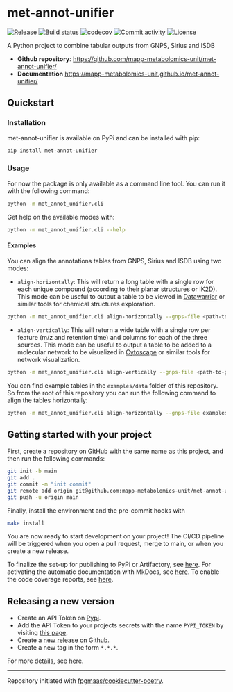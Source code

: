 # met-annot-unifier

[![Release](https://img.shields.io/github/v/release/mapp-metabolomics-unit/met-annot-unifier)](https://img.shields.io/github/v/release/mapp-metabolomics-unit/met-annot-unifier)
[![Build status](https://img.shields.io/github/actions/workflow/status/mapp-metabolomics-unit/met-annot-unifier/main.yml?branch=main)](https://github.com/mapp-metabolomics-unit/met-annot-unifier/actions/workflows/main.yml?query=branch%3Amain)
[![codecov](https://codecov.io/gh/mapp-metabolomics-unit/met-annot-unifier/branch/main/graph/badge.svg)](https://codecov.io/gh/mapp-metabolomics-unit/met-annot-unifier)
[![Commit activity](https://img.shields.io/github/commit-activity/m/mapp-metabolomics-unit/met-annot-unifier)](https://img.shields.io/github/commit-activity/m/mapp-metabolomics-unit/met-annot-unifier)
[![License](https://img.shields.io/github/license/mapp-metabolomics-unit/met-annot-unifier)](https://img.shields.io/github/license/mapp-metabolomics-unit/met-annot-unifier)

A Python project to combine tabular outputs from GNPS, Sirius and ISDB

- **Github repository**: <https://github.com/mapp-metabolomics-unit/met-annot-unifier/>
- **Documentation** <https://mapp-metabolomics-unit.github.io/met-annot-unifier/>

## Quickstart

### Installation

met-annot-unifier is available on PyPi and can be installed with pip:

```bash
pip install met-annot-unifier
```

### Usage

For now the package is only available as a command line tool. You can run it with the following command:

```bash
python -m met_annot_unifier.cli
```

Get help on the available modes with:

```bash
python -m met_annot_unifier.cli --help
```

#### Examples

You can align the annotations tables from GNPS, Sirius and ISDB using two modes:

- `align-horizontally`: This will return a long table with a single row for each unique compound (according to their planar structures or IK2D). This mode can be useful to output a table to be viewed in [Datawarrior](https://openmolecules.org/datawarrior/) or similar tools for chemical structures exploration.

```bash
python -m met_annot_unifier.cli align-horizontally --gnps-file <path-to-gnps-table> --sirius-file <path-to-sirius-table> --isdb-file <path-to-isdb-table> --output <output-path>
```

- `align-vertically`: This will return a wide table with a single row per feature (m/z and retention time) and columns for each of the three sources. This mode can be useful to output a table to be added to a molecular network to be visualized in [Cytoscape](https://cytoscape.org/) or similar tools for network visualization.

```bash
python -m met_annot_unifier.cli align-vertically --gnps-file <path-to-gnps-table> --sirius-file <path-to-sirius-table> --isdb-file <path-to-isdb-table> --output <output-path>
```

You can find example tables in the `examples/data` folder of this repository. So from the root of this repository you can run the following command to align the tables horizontally:

```bash
python -m met_annot_unifier.cli align-horizontally --gnps-file examples/data/gnps_output_example.tsv --sirius-file examples/data/sirius_output_example.tsv --isdb-file examples/data/isdb_output_example.tsv --output examples/data/aligned_table_horizontally.csv
```

## Getting started with your project

First, create a repository on GitHub with the same name as this project, and then run the following commands:

```bash
git init -b main
git add .
git commit -m "init commit"
git remote add origin git@github.com:mapp-metabolomics-unit/met-annot-unifier.git
git push -u origin main
```

Finally, install the environment and the pre-commit hooks with

```bash
make install
```

You are now ready to start development on your project!
The CI/CD pipeline will be triggered when you open a pull request, merge to main, or when you create a new release.

To finalize the set-up for publishing to PyPi or Artifactory, see [here](https://fpgmaas.github.io/cookiecutter-poetry/features/publishing/#set-up-for-pypi).
For activating the automatic documentation with MkDocs, see [here](https://fpgmaas.github.io/cookiecutter-poetry/features/mkdocs/#enabling-the-documentation-on-github).
To enable the code coverage reports, see [here](https://fpgmaas.github.io/cookiecutter-poetry/features/codecov/).

## Releasing a new version

- Create an API Token on [Pypi](https://pypi.org/).
- Add the API Token to your projects secrets with the name `PYPI_TOKEN` by visiting [this page](https://github.com/mapp-metabolomics-unit/met-annot-unifier/settings/secrets/actions/new).
- Create a [new release](https://github.com/mapp-metabolomics-unit/met-annot-unifier/releases/new) on Github.
- Create a new tag in the form `*.*.*`.

For more details, see [here](https://fpgmaas.github.io/cookiecutter-poetry/features/cicd/#how-to-trigger-a-release).

---

Repository initiated with [fpgmaas/cookiecutter-poetry](https://github.com/fpgmaas/cookiecutter-poetry).
